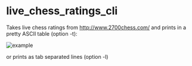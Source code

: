 # live_chess_ratings_cli
Takes live chess ratings from http://www.2700chess.com/ and prints in
a pretty ASCII table (option -t):

![example](https://raw.github.com/pawelszulczewski/live_chess_ratings_cli/master/example.png)

or prints as tab separated lines (option -l)

